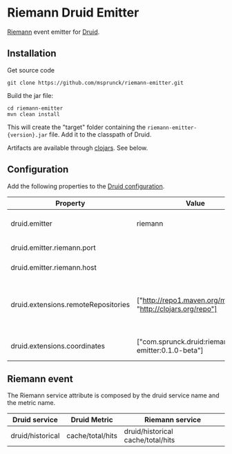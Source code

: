 # Riemann Druid Emitter
[Riemann](http://riemann.io) event emitter for [Druid](https://github.com/druid-io/).

## Installation
Get source code
```
git clone https://github.com/msprunck/riemann-emitter.git
```
Build the jar file:
```
cd riemann-emitter
mvn clean install
```
  This will create the "target" folder containing the ```riemann-emitter-{version}.jar``` file. Add it to the classpath of Druid.

Artifacts are available through
[clojars](https://clojars.org/com.sprunck.druid/riemann-emitter). See below.


## Configuration
Add the following properties to the [Druid configuration](http://druid.io/docs/latest/Configuration.html).

Property|Value|Description
--- | --- | ---
druid.emitter|riemann|Enable the Riemann emitter
druid.emitter.riemann.port||The riemann server port
druid.emitter.riemann.host||The riemann host
druid.extensions.remoteRepositories|["http://repo1.maven.org/maven2/", "http://clojars.org/repo"]|JSON Array list of remote repositories to load dependencies from. 
druid.extensions.coordinates|["com.sprunck.druid:riemann-emitter:0.1.0-beta"]|JSON array of maven coordinates.



## Riemann event

The Riemann service attribute is composed by the druid service name and the metric name.

Druid service|Druid Metric|Riemann service
--- | --- | ---
druid/historical|cache/total/hits|druid/historical cache/total/hits